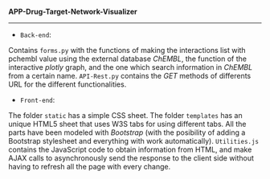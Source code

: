 **APP-Drug-Target-Network-Visualizer**

---
- `Back-end`: 

Contains `forms.py` with the functions of making the interactions list with pchembl value using the external database *ChEMBL*, the function of the interactive *plotly* graph, and the one which search information in *ChEMBL* from a certain name.
`API-Rest.py` contains the  *GET* methods of differents URL for the different functionalities.


- `Front-end`: 

The folder `static` has a simple CSS sheet. The folder `templates` has an unique HTML5 sheet that uses W3S tabs for using different tabs. All the parts have been modeled with *Bootstrap* (with the posibility of adding a Bootstrap stylesheet and everything with work automatically). `Utilities.js` contains the JavaScript code to obtain information from HTML, and make AJAX calls to asynchronously send the response to the client side without having to refresh all the page with every change.

